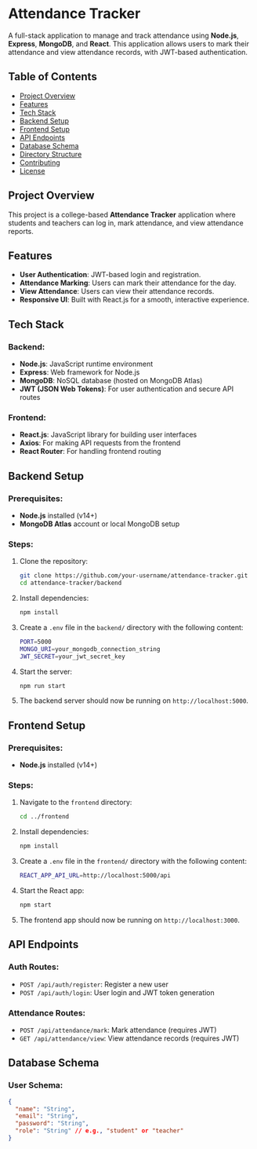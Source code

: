 # Attendance Tracker

A full-stack application to manage and track attendance using **Node.js**, **Express**, **MongoDB**, and **React**. This application allows users to mark their attendance and view attendance records, with JWT-based authentication.

## Table of Contents
- [Project Overview](#project-overview)
- [Features](#features)
- [Tech Stack](#tech-stack)
- [Backend Setup](#backend-setup)
- [Frontend Setup](#frontend-setup)
- [API Endpoints](#api-endpoints)
- [Database Schema](#database-schema)
- [Directory Structure](#directory-structure)
- [Contributing](#contributing)
- [License](#license)

## Project Overview
This project is a college-based **Attendance Tracker** application where students and teachers can log in, mark attendance, and view attendance reports.

## Features
- **User Authentication**: JWT-based login and registration.
- **Attendance Marking**: Users can mark their attendance for the day.
- **View Attendance**: Users can view their attendance records.
- **Responsive UI**: Built with React.js for a smooth, interactive experience.

## Tech Stack

### Backend:
- **Node.js**: JavaScript runtime environment
- **Express**: Web framework for Node.js
- **MongoDB**: NoSQL database (hosted on MongoDB Atlas)
- **JWT (JSON Web Tokens)**: For user authentication and secure API routes

### Frontend:
- **React.js**: JavaScript library for building user interfaces
- **Axios**: For making API requests from the frontend
- **React Router**: For handling frontend routing

## Backend Setup

### Prerequisites:
- **Node.js** installed (v14+)
- **MongoDB Atlas** account or local MongoDB setup

### Steps:
1. Clone the repository:
    ```bash
    git clone https://github.com/your-username/attendance-tracker.git
    cd attendance-tracker/backend
    ```

2. Install dependencies:
    ```bash
    npm install
    ```

3. Create a `.env` file in the `backend/` directory with the following content:
    ```bash
    PORT=5000
    MONGO_URI=your_mongodb_connection_string
    JWT_SECRET=your_jwt_secret_key
    ```

4. Start the server:
    ```bash
    npm run start
    ```

5. The backend server should now be running on `http://localhost:5000`.

## Frontend Setup

### Prerequisites:
- **Node.js** installed (v14+)

### Steps:
1. Navigate to the `frontend` directory:
    ```bash
    cd ../frontend
    ```

2. Install dependencies:
    ```bash
    npm install
    ```

3. Create a `.env` file in the `frontend/` directory with the following content:
    ```bash
    REACT_APP_API_URL=http://localhost:5000/api
    ```

4. Start the React app:
    ```bash
    npm start
    ```

5. The frontend app should now be running on `http://localhost:3000`.

## API Endpoints

### Auth Routes:
- `POST /api/auth/register`: Register a new user
- `POST /api/auth/login`: User login and JWT token generation

### Attendance Routes:
- `POST /api/attendance/mark`: Mark attendance (requires JWT)
- `GET /api/attendance/view`: View attendance records (requires JWT)

## Database Schema

### User Schema:
```json
{
  "name": "String",
  "email": "String",
  "password": "String",
  "role": "String" // e.g., "student" or "teacher"
}
